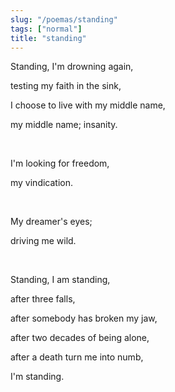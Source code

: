 ```yaml
---
slug: "/poemas/standing"
tags: ["normal"]
title: "standing"
---
```

Standing, I'm drowning again, 

testing my faith in the sink, 

I choose to live with my middle name,

my middle name; insanity.

&nbsp;

I'm looking for freedom, 

my vindication.

&nbsp;

My dreamer's eyes;

driving me wild.

&nbsp;

Standing, I am standing, 

after three falls, 

after somebody has broken my jaw, 

after two decades of being alone, 

after a death turn me into numb,

I'm standing.